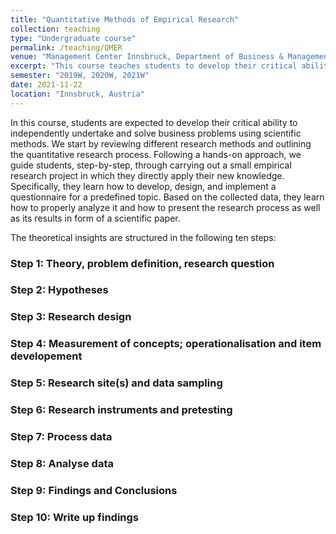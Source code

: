 ```yaml
---
title: "Quantitative Methods of Empirical Research"
collection: teaching
type: "Undergraduate course"
permalink: /teaching/QMER
venue: "Management Center Innsbruck, Department of Business & Management"
excerpt: "This course teaches students to develop their critical ability to independently undertake and solve business problems using quantitative research methods."
semester: "2019W, 2020W, 2021W"
date: 2021-11-22
location: "Innsbruck, Austria"
---
```


In this course, students are expected to develop their critical ability to independently undertake and solve business problems using scientific methods. We start by reviewing different research methods and outlining the quantitative research process. Following a hands-on approach, we guide students, step-by-step, through carrying out a small empirical research project in which they directly apply their new knowledge. Specifically, they learn how to develop, design, and implement a questionnaire for a predefined topic. Based on the collected data, they learn how to properly analyze it and how to present the research process as well as its results in form of a scientific paper. 

The theoretical insights are structured in the following ten steps:

### Step 1: Theory, problem definition, research question

### Step 2: Hypotheses

### Step 3: Research design

### Step 4: Measurement of concepts; operationalisation and item developement

### Step 5: Research site(s) and data sampling

### Step 6: Research instruments and pretesting

### Step 7: Process data

### Step 8: Analyse data

### Step 9: Findings and Conclusions

### Step 10: Write up findings

